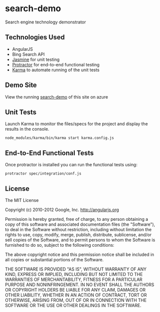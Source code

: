 search-demo
===========

Search engine technology demonstrator

## Technologies Used
- AngularJS
- Bing Search API
- [Jasmine](http://jasmine.github.io/) for unit testing
- [Protractor](http://angular.github.io/protractor/#/) for end-to-end functional testing
- [Karma](https://karma-runner.github.io/0.12/index.html) to automate running of the unit tests

## Demo Site

View the running [search-demo](http://search-demo.azurewebsites.net) of this site on azure

## Unit Tests

Launch Karma to monitor the files/specs for the project and display the results in the console.

```shell
node_modules/karma/bin/karma start karma.config.js
```

## End-to-End Functional Tests

Once protractor is installed you can run the functional tests using: 

```shell
protractor spec/integration/conf.js
```


## License

The MIT License

Copyright (c) 2010-2012 Google, Inc. http://angularjs.org

Permission is hereby granted, free of charge, to any person obtaining a copy
of this software and associated documentation files (the "Software"), to deal
in the Software without restriction, including without limitation the rights
to use, copy, modify, merge, publish, distribute, sublicense, and/or sell
copies of the Software, and to permit persons to whom the Software is
furnished to do so, subject to the following conditions:

The above copyright notice and this permission notice shall be included in
all copies or substantial portions of the Software.

THE SOFTWARE IS PROVIDED "AS IS", WITHOUT WARRANTY OF ANY KIND, EXPRESS OR
IMPLIED, INCLUDING BUT NOT LIMITED TO THE WARRANTIES OF MERCHANTABILITY,
FITNESS FOR A PARTICULAR PURPOSE AND NONINFRINGEMENT. IN NO EVENT SHALL THE
AUTHORS OR COPYRIGHT HOLDERS BE LIABLE FOR ANY CLAIM, DAMAGES OR OTHER
LIABILITY, WHETHER IN AN ACTION OF CONTRACT, TORT OR OTHERWISE, ARISING FROM,
OUT OF OR IN CONNECTION WITH THE SOFTWARE OR THE USE OR OTHER DEALINGS IN
THE SOFTWARE.
